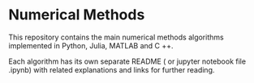 # Numerical Methods

This repository contains the main numerical methods algorithms 
implemented in Python, Julia, MATLAB and C ++.

Each algorithm has its own separate README ( or jupyter notebook file .ipynb)
with related explanations and links for further reading.
